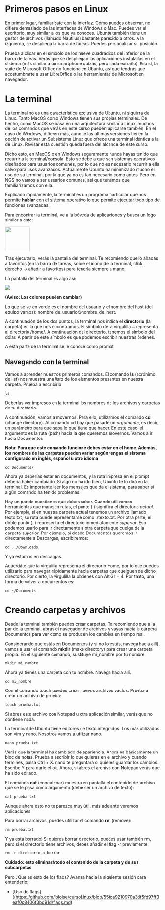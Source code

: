 # Primeros pasos en Linux

En primer lugar, familiarízate con la interfaz. Como puedes observar, no difiere demasiado de las interfaces de Windows o Mac. Puedes ver el escritorio, muy similar a los que ya conoces. Ubuntu también tiene un gestor de archivos (llamado Nautilus) bastante parecido a otros. A la izquierda, se despliega la barra de tareas. Puedes personalizar su posición. 

Prueba a clicar en el símbolo de los nueve cuadraditos del inferior de la barra de tareas. Verás que se despliegan las aplicaciones instaladas en el sistema (más similar a un smartphone quizás, pero nada extraño). Eso si, la suite de Microsoft Office no funciona en Ubuntu, así que tendrás que acostumbrarte a usar LibreOffice o las herramientas de Microsoft en navegador.

# La terminal
La terminal no es una característica exclusiva de Ubuntu, ni siquiera de Linux. Tanto MacOS como Windows tienen sus propias terminales. De hecho, como MacOS se basa en una arquitectura similar a Linux, muchos de los comandos que verás en este curso pueden aplicarse también. En el caso de Windows, difieren más, aunque las últimas versiones tienen la opción de activar un Subsistema Linux que ofrece una terminal idéntica a la de Linux. Revisar esta cuestión queda fuera del alcance de este curso.

Dicho esto, en MacOS o en Windows seguramente nunca hayas tenido que recurrir a la terminal/consola. Esto se debe a que son sistemas operativos diseñados para usuarios comunes, por lo que no es necesario recurrir a ella salvo para usos avanzados. Actualmente Ubuntu ha minimizado mucho el uso de su terminal, por lo que ya no es tan necesario como antes. Pero en NGS no vamos a ser usuarios comunes, así que tenemos que familiarizarnos con ella.

Explicado rápidamente, la terminal es un programa particular que nos permite **hablar** con el sistema operativo lo que permite ejecutar todo tipo de funciones avanzadas.

Para encontrar la terminal, ve a la bóveda de aplicaciones y busca un logo similar a este:

<img src="https://www.linuxadictos.com/wp-content/uploads/prompt.jpg" width="80">

Tras ejecutarlo, verás la pantalla del terminal. Te recomiendo que lo añadas a favoritos (en la barra de tareas, sobre el icono de la terminal, click derecho -> añadir a favoritos) para tenerla siempre a mano.

La pantalla del terminal es algo así:

<img src="https://www.solvetic.com/uploads/monthly_08_2017/tutorials-9832-0-85086400-1502272888.png">

**(Aviso: Los colores pueden cambiar)**

Lo que se ve en verde es el nombre del usuario y el nombre del host (del equipo vamos): nombre_de_usuario@nombre_de_host.

A continuación de los dos puntos, la terminal nos indica el **directorio** (la carpeta) en la que nos encontramos. El símbolo de la virgulilla ~ representa al directorio /home/. A continuación del directorio, tenemos el símbolo del dólar. A partir de este símbolo es que podemos escribir nuestras órdenes.

A esta parte de la terminal se le conoce como prompt

## Navegando con la terminal

Vamos a aprender nuestros primeros comandos. El comando **ls** (acrónimo de list) nos muestra una *lista* de los elementos presentes en nuestra carpeta. Prueba a escribirlo
```
ls
```
Deberías ver impresos en la terminal los nombres de los archivos y carpetas de tu directorio.

A continuación, vamos a movernos. Para ello, utilizamos el comando **cd** (change directory). Al comando cd hay que pasarle un *argumento*, es decir, un parámetro para que sepa lo que tiene que hacer. En este caso, el argumento es la ruta (path) hacia la que queremos movernos. Vamos a ir hacia Documentos

**Nota: Para que este comando funcione debes estar en el home. Además, los nombres de las carpetas pueden variar según tengas el sistema configurado en inglés, español u otro idioma**
```
cd Documents/
```

Ahora ya deberías estar en documentos, y la ruta impresa en el prompt debería haber cambiado. Si algo no ha ido bien, Ubuntu te lo dirá en la terminal. Es importante leer los mensajes que da el sistema, para saber si algún comando ha tenido problemas.

Hay un par de cuestiones que debes saber. Cuando utilizamos herramientas que manejen rutas, el punto (.) significa el directorio *actual*. Por ejemplo, si en nuestra carpeta actual tenemos un archivo llamado texto.txt, su ruta puede representarse como ./texto.txt. Por otra parte, el doble punto (..) representa el directorio inmediatamente *superior*. Eso podemos usarlo para ir directamente a otra carpeta que cuelga de la carpeta superior. Por ejemplo, si desde Documentos queremos ir directamente a Descargas, escribiremos:

```
cd ../Downloads
```

Y ya estamos en descargas.

Acuerdáte que la virgulilla representa el directorio Home, por lo que puedes utilizarlo para navegar rápidamente hacia carpetas que cuelguen de dicho directorio. Por cierto, la virgulilla la obtienes con Alt Gr + 4. Por tanto, una forma de volver a documentos es:

```
cd ~/Documents
```

# Creando carpetas y archivos

Desde la terminal también puedes crear carpetas. Te recomiendo que a la par de la terminal, abras el navegador de archivos y vayas hacia la carpeta Documentos para ver como se producen los cambios en tiempo real.

Considerando que estás en Documentos (y si no lo estás, navega hacia allí), vamos a usar el comando **mkdir** (make directory) para crear una carpeta propia. En el siguiente comando, sustituye mi_nombre por tu nombre.

```
mkdir mi_nombre
```

Ahora ya tienes una carpeta con tu nombre. Navega hacia allí.

```
cd mi_nombre
```

Con el comando touch puedes crear nuevos archivos vacíos. Prueba a crear un archivo de prueba:

```
touch prueba.txt
```

Si abres este archivo con Notepad u otra aplicación similar, verás que no contiene nada.

La terminal de Ubuntu tiene editores de texto integrados. Los más utilizados son vim y nano. Nosotros vamos a utilizar nano.
```
nano prueba.txt
```

Verás que la terminal ha cambiado de apariencia. Ahora es básicamente un bloc de notas. Prueba a escribir lo que quieras en el archivo y cuando termines, pulsa Ctrl + X. nano te preguntará si quieres guardar los cambios. Escribe Y para darle el ok. Ahora, si abres el archivo con Notepad verás que ha sido editado.

El comando **cat** (concatenar) muestra en pantalla el contenido del archivo que se le pasa como argumento (debe ser un archivo de texto):

```
cat prueba.txt
```

Aunque ahora esto no te parezca muy útil, más adelante veremos aplicaciones. 

Para borrar archivos, puedes utilizar el comando **rm** (remove):

```
rm prueba.txt
```

Y ya está borrado! Si quieres borrar directorio, puedes usar también rm, pero si el directorio tiene archivos, debes añadir el flag -r previamente:

```
rm -r directorio_a_borrar
```
**Cuidado: esto eliminará todo el contenido de la carpeta y de sus subcarpetas**

Pero ¿Que es esto de los flags? Avanza hacia la siguiente sesión para entenderlo:

- [Uso de flags]((https://github.com/ibloise/cursoLinux/blob/55fca9210970a3df5fd97ff3eaf0c8406f3bd91d/flags.md)
